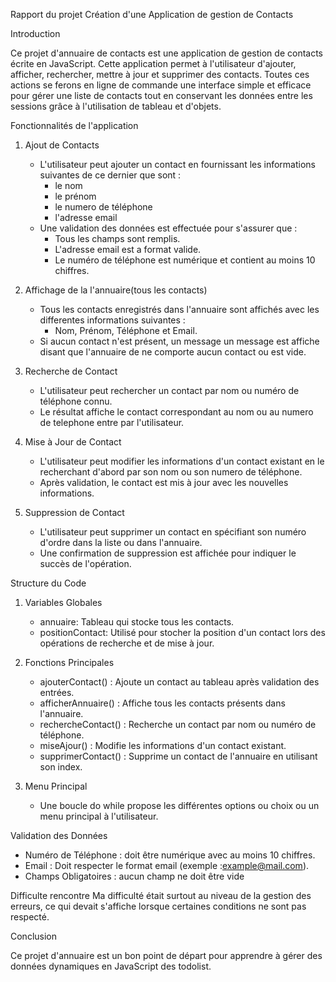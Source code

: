 Rapport du projet Création d'une Application de gestion de Contacts

Introduction

Ce projet d'annuaire de contacts est une application de gestion de contacts écrite en JavaScript. Cette application permet à l'utilisateur d'ajouter, afficher, rechercher, mettre à jour et supprimer des contacts. Toutes ces actions se ferons en ligne de commande une interface simple et efficace pour gérer une liste de contacts tout en conservant les données entre les sessions grâce à l'utilisation de tableau et d'objets.

Fonctionnalités de l'application

1. Ajout de Contacts
   - L'utilisateur peut ajouter un contact en fournissant les informations suivantes de ce dernier que sont :
     - le nom
     - le prénom
     - le numero de téléphone
     - l'adresse email
   - Une validation des données est effectuée pour s'assurer que :
     - Tous les champs sont remplis.
     - L'adresse email est a format valide.
     - Le numéro de téléphone est numérique et contient au moins 10 chiffres.

2. Affichage de la l'annuaire(tous les contacts)
   - Tous les contacts enregistrés dans l'annuaire sont affichés avec les differentes informations suivantes :
     - Nom, Prénom, Téléphone et Email.
   - Si aucun contact n'est présent, un message un message est affiche disant que l'annuaire de ne comporte aucun contact ou est vide.

3. Recherche de Contact
   - L'utilisateur peut rechercher un contact par nom ou numéro de téléphone connu.
   - Le résultat affiche le contact correspondant au nom ou au numero de telephone entre par l'utilisateur.

4. Mise à Jour de Contact
   - L'utilisateur peut modifier les informations d'un contact existant en le recherchant d'abord par son nom ou son numero de téléphone.
   - Après validation, le contact est mis à jour avec les nouvelles informations.

5. Suppression de Contact
   - L'utilisateur peut supprimer un contact en spécifiant son numéro d'ordre dans la liste ou dans l'annuaire.
   - Une confirmation de suppression est affichée pour indiquer le succès de l'opération.



Structure du Code

1. Variables Globales
   - annuaire: Tableau qui stocke tous les contacts.
   - positionContact: Utilisé pour stocher la position d'un contact lors des opérations de recherche et de mise à jour.

2. Fonctions Principales
   - ajouterContact() : Ajoute un contact au tableau après validation des entrées. 
   - afficherAnnuaire() : Affiche tous les contacts présents dans l'annuaire.
   - rechercheContact() : Recherche un contact par nom ou numéro de téléphone. 
   - miseAjour() : Modifie les informations d'un contact existant. 
   - supprimerContact() : Supprime un contact de l'annuaire en utilisant son index.
     

3. Menu Principal
   - Une boucle do while propose les différentes options ou choix ou un menu principal à l'utilisateur.


Validation des Données

- Numéro de Téléphone : doit être numérique avec au moins 10 chiffres.
- Email : Doit respecter le format email (exemple :example@mail.com).
- Champs Obligatoires : aucun champ ne doit être vide


Difficulte rencontre 
Ma difficulté était surtout au niveau de la gestion des erreurs, ce qui devait s'affiche lorsque certaines conditions ne sont pas respecté.


Conclusion

Ce projet d'annuaire est un bon point de départ pour apprendre à gérer des données dynamiques en JavaScript des todolist. 

